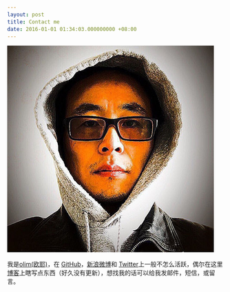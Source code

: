 ```yaml
---
layout: post
title: Contact me
date: 2016-01-01 01:34:03.000000000 +08:00
---
```


![](assets/images/photo1.jpeg)

我是[olim(欧耶)](http://olim.ca)，在 [GitHub](https://github.com/olimwei)，[新浪微博](http://weibo.com/olimw/)和 [Twitter](https://twitter.com/mkzg)上一般不怎么活跃，偶尔在这里[博客](http://olim.ca)上瞎写点东西（好久没有更新），想找我的话可以给我发邮件，短信，或留言。

<center>

<h1>
<a href="https://github.com/olimwei" class="fa fa-github"></a>
<a href="http://weibo.com/olimw/" class="fa fa-weibo"></a>
<a href="https://twitter.com/mkzg" class="fa fa-twitter"></a>
<a href="http://www.olim.ca" class="fa fa-linkedin"></a>
<a href="http://olim.ca" class="fa fa-pencil"></a>
<a href="mailto:me@olim.ca" class="fa fa-envelope"></a>
</h1>

</center>
